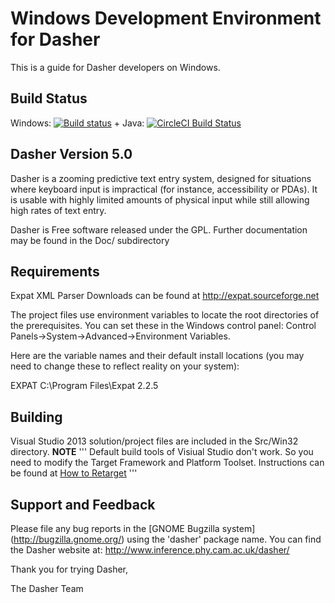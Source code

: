 # Windows Development Environment for Dasher

This is a guide for Dasher developers on Windows.

## Build Status

Windows:
[![Build status](https://ci.appveyor.com/api/projects/status/hpvrm5230qlay15m?svg=true)](https://ci.appveyor.com/project/erdemkiraz/dasher)
+
Java:
[![CircleCI Build Status](https://circleci.com/gh/dasher-project/dasher.svg?style=shield)](https://circleci.com/gh/dasher-project/dasher)

## Dasher Version 5.0

Dasher is a zooming predictive text entry system, designed for situations where keyboard input is impractical (for instance, accessibility or PDAs). 
It is usable with highly limited amounts of physical input while still allowing high rates of text entry.

Dasher is Free software released under the GPL. Further documentation may be found in the Doc/ subdirectory

## Requirements

Expat XML Parser 
Downloads can be found at http://expat.sourceforge.net

The project files use environment variables to locate the root directories of 
the prerequisites.  You can set these in the Windows control panel: 
Control Panels->System->Advanced->Environment Variables.

Here are the variable names and their default install locations (you may
need to change these to reflect reality on your system):

EXPAT          C:\Program Files\Expat 2.2.5

## Building
Visual Studio 2013 solution/project files are included in the 
Src/Win32 directory.
**NOTE** 
'''
Default build tools of Visiual Studio don't work. So you need to modify the Target Framework and Platform Toolset. Instructions can be found at [How to Retarget](https://docs.microsoft.com/en-us/cpp/build/how-to-modify-the-target-framework-and-platform-toolset)
'''

## Support and Feedback
Please file any bug reports in the [GNOME Bugzilla system] (http://bugzilla.gnome.org/)
using the 'dasher' package name. 
You can find the Dasher website at: 
http://www.inference.phy.cam.ac.uk/dasher/

Thank you for trying Dasher,

The Dasher Team


